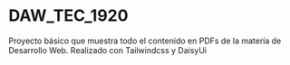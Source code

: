 # DAW_TEC_1920
Proyecto básico que muestra todo el contenido en PDFs de la matería de Desarrollo Web. Realizado con Tailwindcss y DaisyUi
